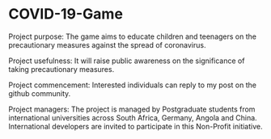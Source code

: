 # COVID-19-Game

Project purpose:
The game aims to educate children and teenagers on the precautionary measures against the spread of coronavirus.

Project usefulness:
It will raise public awareness on the significance of taking precautionary measures. 

Project commencement:
Interested individuals can reply to my post on the github community. 

Project managers:
The project is managed by Postgraduate students from international universities across South Africa, Germany, Angola and China.
International developers are invited to participate in this Non-Profit initiative. 

